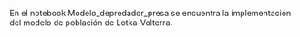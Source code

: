  En el notebook Modelo_depredador_presa se encuentra la implementación del modelo de población de Lotka-Volterra.
